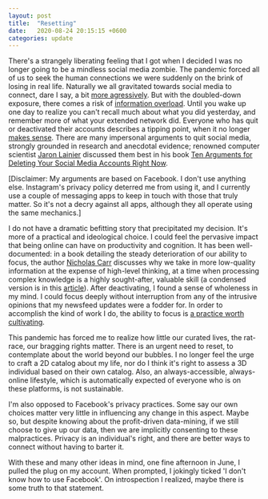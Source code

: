 ```yaml
---
layout: post
title:  "Resetting"
date:   2020-08-24 20:15:15 +0600
categories: update
---
```


There's a strangely liberating feeling that I got when I decided I was no 
longer going to be a mindless social media zombie. The pandemic forced all of us to 
seek the human connections we were suddenly on the brink of losing in real life. Naturally 
we all gravitated towards social media to connect, dare I say, a bit [more agressively](https://www.psychologytoday.com/intl/blog/norms-matter/202004/social-media-in-pandemic-the-good-news-and-the-bad-news). But with the doubled-down exposure, there comes a risk of [information overload](https://www.irishtimes.com/news/education/social-media-overload-linked-to-fatigue-1.4191997). Until you wake up one day to realize you can't recall much about what you did yesterday, and remember more of what your extended network did. Everyone who has quit or deactivated their accounts describes a tipping point, when it no longer [makes sense](https://www.calnewport.com/blog/2020/05/20/let-go-to-grow-on-a-bloggers-decision-to-trade-social-media-for-a-quieter-life/). There are many impersonal arguments to quit social media, strongly grounded in research and anecdotal evidence; renowned computer scientist [Jaron Lainier](http://www.jaronlanier.com/) discussed them best in his book [Ten Arguments for Deleting Your Social Media Accounts Right Now](http://www.jaronlanier.com/tenarguments.html).

[Disclaimer: My arguments are based on Facebook. I don't use anything else. Instagram's privacy policy deterred me from using it, and I currently use a couple of messaging apps to keep in touch with those that truly matter. So it's not a decry against all apps, although they all operate using the same mechanics.]

I do not have a dramatic befitting story that precipitated my decision. It's more of a practical and ideological choice. I could feel the pervasive impact that being online can have on productivity and cognition. It has been well-documented: in a book detailing the steady deterioration of our ability to focus, the author [Nicholas Carr](https://www.amazon.com/Shallows-What-Internet-Doing-Brains/dp/0393357821/?ascsubtag=[]vx[e]21072194[t]w[d]D) discusses why we take in more low-quality information at the expense of high-level thinking, at a time when processing complex knowledge is a highly sought-after, valuable skill (a condensed version is in this [article](https://www.vox.com/podcasts/2020/7/1/21308153/the-ezra-klein-show-the-shallows-twitter-facebook-attention-deep-reading-thinking)). After deactivating, I found a sense of wholeness in my mind. I could focus deeply without interruption from any of the intrusive opinions that my newsfeed updates were a fodder for. In order to accomplish the kind of work I do, the ability to focus is [a practice worth cultivating](https://www.calnewport.com/books/deep-work/).

This pandemic has forced me to realize how little our curated lives, the rat-race, our bragging rights matter. There is an urgent need to reset, to contemplate about the world beyond our bubbles. I no longer feel the urge to craft a 2D catalog about my life, nor do I think it's right to assess a 3D individual based on their own catalog. Also, an always-accessible, always-online lifestyle, which is automatically expected of everyone who is on these platforms, is not sustainable. 

I'm also opposed to Facebook's privacy practices. Some say our own choices matter very little in influencing any change in this aspect. Maybe so, but despite knowing about the profit-driven data-mining, if we still choose to give up our data, then we are implicitly consenting to these malpractices. Privacy is an individual's right, and there are better ways to connect without having to barter it.

With these and many other ideas in mind, one fine afternoon in June, I pulled the plug on my account. When prompted, I jokingly ticked 'I don't know how to use Facebook'. On introspection I realized, maybe there is some truth to that statement. 



